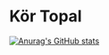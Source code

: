 <h1>Kör Topal</h1>

[![Anurag's GitHub stats](https://github-readme-stats.vercel.app/api?username=kortopal&show_icons=true&theme=dark)](https://github.com/kortopal)
